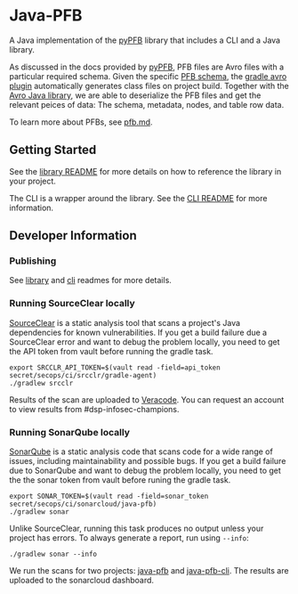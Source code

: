 # Java-PFB

A Java implementation of the [pyPFB](https://github.com/uc-cdis/pypfb) library that includes a CLI and a Java library. 

As discussed in the docs provided by [pyPFB](https://github.com/uc-cdis/pypfb/blob/master/docs/index.md#introduction), PFB files are Avro files with a particular required schema. Given the specific [PFB schema](library/src/main/avro/pfbSchema.avdl), the [gradle avro plugin](https://github.com/davidmc24/gradle-avro-plugin) automatically generates class files on project build. Together with the [Avro Java library](https://avro.apache.org/docs/1.11.1/getting-started-java/), we are able to deserialize the PFB files and get the relevant peices of data: The schema, metadata, nodes, and table row data. 

To learn more about PFBs, see [pfb.md](docs/pfb.md).

## Getting Started
See the [library README](library/README.md) for more details on how to reference the library in your project.

The CLI is a wrapper around the library. See the [CLI README](cli/README.md) for more information.

## Developer Information

### Publishing

See [library](library/README.md) and [cli](cli/README.md) readmes for more details. 

### Running SourceClear locally

[SourceClear](https://srcclr.github.io) is a static analysis tool that scans a project's Java
dependencies for known vulnerabilities. If you get a build failure due a SourceClear error and want
to debug the problem locally, you need to get the API token from vault before running the gradle
task.

```shell
export SRCCLR_API_TOKEN=$(vault read -field=api_token secret/secops/ci/srcclr/gradle-agent)
./gradlew srcclr
```

Results of the scan are uploaded to [Veracode](https://sca.analysiscenter.veracode.com/workspaces/jppForw/projects/768265/issues). You can request an account to view results from #dsp-infosec-champions. 

### Running SonarQube locally

[SonarQube](https://www.sonarqube.org) is a static analysis code that scans code for a wide
range of issues, including maintainability and possible bugs. If you get a build failure due to
SonarQube and want to debug the problem locally, you need to get the the sonar token from vault
before runing the gradle task.

```shell
export SONAR_TOKEN=$(vault read -field=sonar_token secret/secops/ci/sonarcloud/java-pfb)
./gradlew sonar
```

Unlike SourceClear, running this task produces no output unless your project has errors. To always
generate a report, run using `--info`:

```shell
./gradlew sonar --info
```

We run the scans for two projects: [java-pfb](https://sonarcloud.io/project/overview?id=DataBiosphere_java-pfb) and [java-pfb-cli](https://sonarcloud.io/project/overview?id=DataBiosphere_java-pfb-cli). The results are uploaded to the sonarcloud dashboard. 
